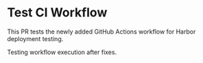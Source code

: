 # Test CI Workflow

This PR tests the newly added GitHub Actions workflow for Harbor deployment testing.

Testing workflow execution after fixes.

